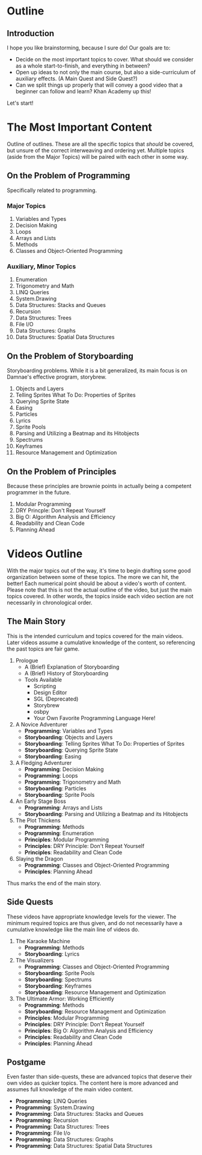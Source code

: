 # Outline

## Introduction
I hope you like brainstorming, because I sure do! Our goals are to:

* Decide on the most important topics to cover. What should we consider as a whole start-to-finish, and everything in between?
* Open up ideas to not only the main course, but also a side-curriculum of auxiliary effects. (A Main Quest and Side Quest?)
* Can we split things up properly that will convey a good video that a beginner can follow and learn? Khan Academy up this!

Let's start!

# The Most Important Content
Outline of outlines. These are all the specific topics that *should* be covered, but unsure of the correct interweaving and ordering yet. Multiple topics (aside from the Major Topics) will be paired with each other in some way.

## On the Problem of Programming
Specifically related to programming.

### Major Topics
1. Variables and Types
2. Decision Making
3. Loops
4. Arrays and Lists
5. Methods
6. Classes and Object-Oriented Programming

### Auxiliary, Minor Topics
1. Enumeration
2. Trigonometry and Math
3. LINQ Queries
4. System.Drawing
5. Data Structures: Stacks and Queues
6. Recursion
7. Data Structures: Trees
8. File I/O
9. Data Structures: Graphs
10. Data Structures: Spatial Data Structures

## On the Problem of Storyboarding
Storyboarding problems. While it is a bit generalized, its main focus is on Damnae's effective program, storybrew.

1. Objects and Layers
2. Telling Sprites What To Do: Properties of Sprites
3. Querying Sprite State
4. Easing
5. Particles
6. Lyrics
7. Sprite Pools
8. Parsing and Utilizing a Beatmap and its Hitobjects
9. Spectrums
10. Keyframes
11. Resource Management and Optimization

## On the Problem of Principles
Because these principles are brownie points in actually being a competent programmer in the future.

1. Modular Programming
2. DRY Princple: Don't Repeat Yourself
3. Big O: Algorithm Analysis and Efficiency
4. Readability and Clean Code
5. Planning Ahead

# Videos Outline
With the major topics out of the way, it's time to begin drafting some good organization between some of these topics. The more we can hit, the better! Each numerical point should be about a video's worth of content. Please note that this is not the actual outline of the video, but just the main topics covered. In other words, the topics inside each video section are not necessarily in chronological order.

## The Main Story
This is the intended curriculum and topics covered for the main videos. Later videos assume a cumulative knowledge of the content, so referencing the past topics are fair game.

1. Prologue
    - A (Brief) Explanation of Storyboarding
    - A (Brief) History of Storyboarding
    - Tools Available
        - Scripting
        - Design Editor
        - SGL (Deprecated)
        - Storybrew
        - osbpy
        - Your Own Favorite Programming Language Here!
2. A Novice Adventurer
    - **Programming**: Variables and Types
    - **Storyboarding**: Objects and Layers
    - **Storyboarding**: Telling Sprites What To Do: Properties of Sprites
    - **Storyboarding**: Querying Sprite State
    - **Storyboarding**: Easing
3. A Fledging Adventurer
    - **Programming**: Decision Making
    - **Programming**: Loops
    - **Programming**: Trigonometry and Math
    - **Storyboarding**: Particles
    - **Storyboarding**: Sprite Pools
4. An Early Stage Boss
    - **Programming**: Arrays and Lists
    - **Storyboarding**: Parsing and Utilizing a Beatmap and its Hitobjects
5. The Plot Thickens
    - **Programming**: Methods
    - **Programming**: Enumeration
    - **Principles**: Modular Programming
    - **Principles**: DRY Principle: Don't Repeat Yourself
    - **Principles**: Readability and Clean Code
6. Slaying the Dragon
    - **Programming**: Classes and Object-Oriented Programming
    - **Principles**: Planning Ahead

Thus marks the end of the main story.

## Side Quests
These videos have appropriate knowledge levels for the viewer. The minimum required topics are thus given, and do not necessarily have a cumulative knowledge like the main line of videos do.

1. The Karaoke Machine
    - **Programming**: Methods
    - **Storyboarding**: Lyrics
2. The Visualizers
    - **Programming**: Classes and Object-Oriented Programming
    - **Storyboarding**: Sprite Pools
    - **Storyboarding**: Spectrums
    - **Storyboarding**: Keyframes
    - **Storyboarding**: Resource Management and Optimization
3. The Ultimate Armor: Working Efficiently
    - **Programming**: Methods
    - **Storyboarding**: Resource Management and Optimization
    - **Principles**: Modular Programming
    - **Principles**: DRY Principle: Don't Repeat Yourself
    - **Principles**: Big O: Algorithm Analysis and Efficiency
    - **Principles**: Readability and Clean Code
    - **Principles**: Planning Ahead

## Postgame
Even faster than side-quests, these are advanced topics that deserve their own video as quicker topics. The content here is more advanced and assumes full knowledge of the main video content.

- **Programming**: LINQ Queries
- **Programming**: System.Drawing
- **Programming**: Data Structures: Stacks and Queues
- **Programming**: Recursion
- **Programming**: Data Structures: Trees
- **Programming**: File I/o
- **Programming**: Data Structures: Graphs
- **Programming**: Data Structures: Spatial Data Structures

